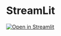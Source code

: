 # StreamLit
[![Open in Streamlit](https://static.streamlit.io/badges/streamlit_badge_black_white.svg)]([https://share.streamlit.io/jkanner/streamlit-audio/main/app.py](https://junior19a2000-streamlit-main-3pi5uq.streamlit.app/))
